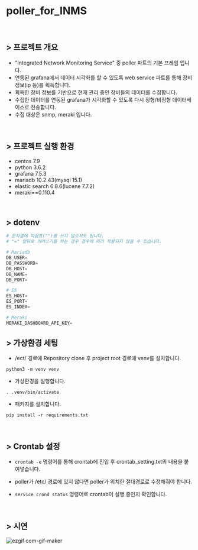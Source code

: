 # poller_for_INMS

</br>

## > 프로젝트 개요

- "Integrated Network Monitoring Service" 중 poller 파트의 기본 프레임 입니다.
- 연동된 grafana에서 데이터 시각화를 할 수 있도록 web service 파트를 통해 장비정보(ip 등)를 획득합니다.
- 획득한 장비 정보를 기반으로 현재 관리 중인 장비들의 데이터를 수집합니다.
- 수집한 데이터를 연동된 grafana가 시각화할 수 있도록 다시 정형/비정형 데이터베이스로 전송합니다.
- 수집 대상은 snmp, meraki 입니다.

</br>

## > 프로젝트 실행 환경

- centos 7.9
- python 3.6.2
- grafana 7.5.3
- mariadb 10.2.43(mysql 15.1)
- elastic search 6.8.6(lucene 7.7.2)
- meraki==0.110.4

</br>

## > dotenv

```py
# 문자열에 따옴표("")를 쓰지 않으셔도 됩니다.
# "=" 앞뒤로 띄어쓰기를 하는 경우 경우에 따라 적용되지 않을 수 있습니다. 

# Mariadb
DB_USER=
DB_PASSWORD=
DB_HOST=
DB_NAME=
DB_PORT=

# ES
ES_HOST=
ES_PORT=
ES_INDEX=

# Meraki
MERAKI_DASHBOARD_API_KEY=
```

## > 가상환경 세팅

- /ect/ 경로에 Repository clone 후 project root 경로에 venv를 설치합니다.

```terminal
python3 -m venv venv
```

- 가상환경을 실행합니다.

```
. .venv/bin/activate
```

- 패키지를 설치합니다.

```
pip install -r requirements.txt
```

</br>

## > Crontab 설정

- `crontab -e` 명령어를 통해 crontab에 진입 후 crontab_setting.txt의 내용을 붙여넣습니다.

- poller가 /etc/ 경로에 있지 않다면 poller가 위치한 절대경로로 수정해줘야 합니다.

- `service crond status` 명령어로 crontab이 실행 중인지 확인합니다.

</br>

## > 시연

![ezgif com-gif-maker](https://user-images.githubusercontent.com/89192083/165771234-e9ef5d44-3b62-4575-8058-c43ee1c57ff5.gif)
